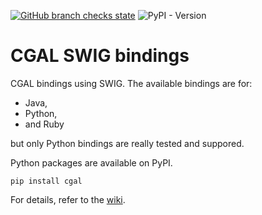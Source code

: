 [![GitHub branch checks state](https://github.com/CGAL/cgal-swig-bindings/actions/workflows/tests.yml/badge.svg)](https://github.com/CGAL/cgal-swig-bindings/actions)
![PyPI - Version](https://img.shields.io/pypi/v/cgal?style=flat-square&link=https%3A%2F%2Fpypi.org%2Fproject%2Fcgal%2F)


# CGAL SWIG bindings
CGAL bindings using SWIG. The available bindings are for:

  - Java,
  - Python,
  - and Ruby

but only Python bindings are really tested and suppored.

Python packages are available on PyPI.

```shell
pip install cgal
```

For details, refer to the [wiki](https://github.com/CGAL/cgal-swig-bindings/wiki).
